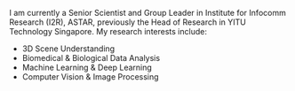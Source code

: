 I am currently a Senior Scientist and Group Leader in Institute for Infocomm Research (I2R), ASTAR, previously the Head of Research in YITU Technology Singapore. My research interests include:
- 3D Scene Understanding
- Biomedical & Biological Data Analysis
- Machine Learning & Deep Learning 
- Computer Vision & Image Processing 
